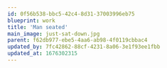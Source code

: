 ```yaml
---
id: 0f56b538-bbc5-42c4-8d31-37003996eb75
blueprint: work
title: 'Man seated'
main_image: just-sat-down.jpg
parent: f62db977-ebe5-4aa6-ab98-4f0119cbbac4
updated_by: 7fc42862-88cf-4231-8a06-3e1f93ee1fbb
updated_at: 1676302315
---
```

